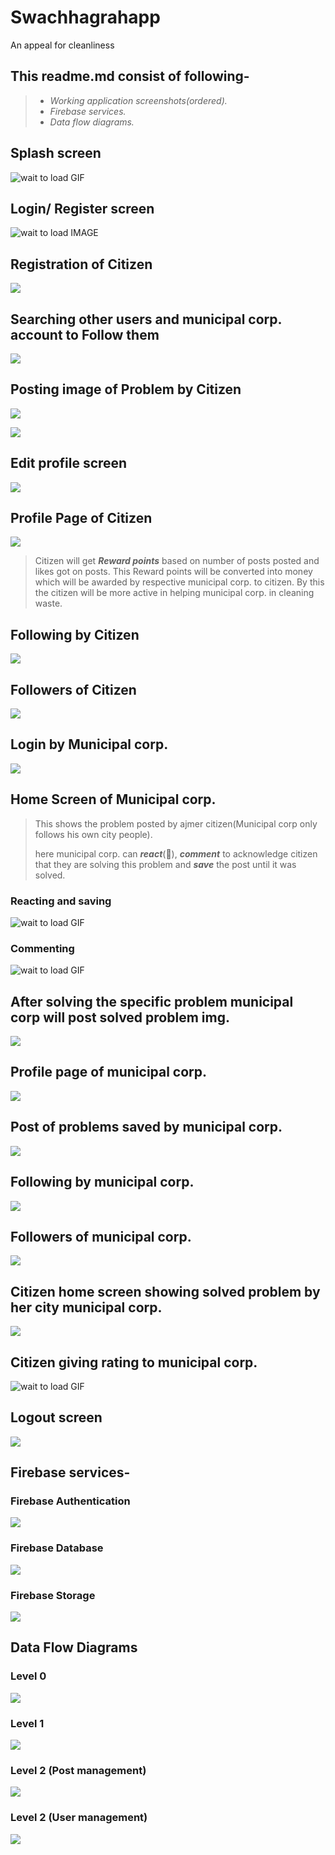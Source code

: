 # Swachhagrahapp
An appeal for cleanliness

## This readme.md consist of following-

> - *Working application screenshots(ordered).*
> - *Firebase services.*
> - *Data flow diagrams.*

## Splash screen

![**wait to load GIF**](https://media.giphy.com/media/J01RxwG03g8UHo9NMT/giphy.gif)

## Login/ Register screen

![**wait to load IMAGE**](https://i.ibb.co/qg0NxCN/Screenshot-2019-05-12-22-40-47-64.png)

## Registration of Citizen

![](https://i.ibb.co/T2gJMpm/Screenshot-2019-05-12-21-16-28-01.png)

## Searching other users and municipal corp. account to Follow them

![](https://i.ibb.co/HHWKsV1/Screenshot-2019-05-12-22-42-27-29.png)

## Posting image of Problem by Citizen 

![](https://i.ibb.co/FDV7ytz/Screenshot-2019-05-12-22-44-14-96.png)

![](https://i.ibb.co/G2hK9YC/Screenshot-2019-05-12-22-44-39-51.png)

## Edit profile screen

![](https://i.ibb.co/VqX8DJh/Screenshot-2019-05-12-14-22-35-20.png)

## Profile Page of Citizen

![](https://i.ibb.co/sm8bfHk/Screenshot-2019-05-12-14-21-07-79.png)

> Citizen will get _**Reward points**_ based on number of posts posted and likes got on posts. This Reward points will be converted into money which will be awarded by respective municipal corp. to citizen.  By this the citizen will be more active in helping municipal corp. in cleaning waste. 

## Following by Citizen

![](https://i.ibb.co/7GRFcGS/Screenshot-2019-05-12-22-45-12-07.png)

## Followers of Citizen

![](https://i.ibb.co/cJ96hsC/Screenshot-2019-05-12-22-45-23-65.png)

## Login by Municipal corp.

![](https://i.ibb.co/pPG9YVf/Screenshot-2019-05-12-22-48-48-13.png)

## Home Screen of Municipal corp.
> This shows the problem posted by ajmer citizen(Municipal corp only follows his own city people).
>
> here municipal corp. can _**react**_(🙁), _**comment**_ to acknowledge citizen that they are solving this problem and _**save**_ the post until it was solved. 

### Reacting and saving
![**wait to load GIF**](https://i.ibb.co/kmzjRDb/ezgif-com-optimize-1.gif)

### Commenting
![**wait to load GIF**](https://i.ibb.co/Nsv0H3d/ezgif-com-optimize.gif)

## After solving the specific problem municipal corp will post solved problem img.

![](https://i.ibb.co/9g4mxdL/Screenshot-2019-05-12-22-50-36-74.png)

## Profile page of municipal corp.

![](https://i.ibb.co/cyQ88hW/Screenshot-2019-05-12-22-51-18-20.png)

## Post of problems saved by municipal corp.

![](https://i.ibb.co/N9Y54QS/Screenshot-2019-05-12-22-51-10-47.png)

## Following by municipal corp.

![](https://i.ibb.co/x2dmHDj/Screenshot-2019-05-12-14-55-56-20.png)

## Followers of municipal corp.

![](https://i.ibb.co/3SbBGZT/Screenshot-2019-05-12-22-52-17-25.png)

## Citizen home screen showing solved problem by her city municipal corp.

![](https://i.ibb.co/9g4mxdL/Screenshot-2019-05-12-22-50-36-74.png)

## Citizen giving rating to municipal corp.

![**wait to load GIF**](https://media.giphy.com/media/XbCBICgb7zN48nqufr/giphy.gif)

## Logout screen

![](https://i.ibb.co/ypdy2VQ/Screenshot-2019-05-12-22-46-01-36.png)



## Firebase services-

### Firebase Authentication

![](https://i.ibb.co/7b8vSX8/2019-05-12-3.png)

### Firebase Database 

![](https://i.ibb.co/6yxvtpR/2019-05-12-1.png)

### Firebase Storage

![](https://i.ibb.co/ZVWHZt1/2019-05-12-2.png)



## Data Flow Diagrams

### Level 0

![](https://i.ibb.co/K6mfkvW/11.png)

### Level 1

![](https://i.ibb.co/wN6HYyg/12.png)

### Level 2 (Post management)

![](https://i.ibb.co/tpgPWBS/13.png)

### Level 2 (User management)

![](https://i.ibb.co/f96H8n2/14.png)

